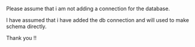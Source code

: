 Please assume that i am not adding a connection for the database. 

I have assumed that i have added the db connection and will used to make schema directly.



Thank you !!
